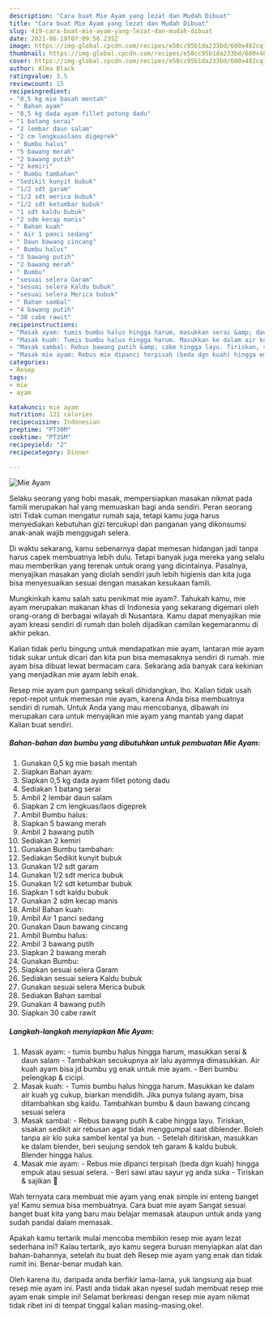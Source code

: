 ```yaml
---
description: "Cara buat Mie Ayam yang lezat dan Mudah Dibuat"
title: "Cara buat Mie Ayam yang lezat dan Mudah Dibuat"
slug: 419-cara-buat-mie-ayam-yang-lezat-dan-mudah-dibuat
date: 2021-06-19T07:09:50.235Z
image: https://img-global.cpcdn.com/recipes/e58cc95b1da233bd/680x482cq70/mie-ayam-foto-resep-utama.jpg
thumbnail: https://img-global.cpcdn.com/recipes/e58cc95b1da233bd/680x482cq70/mie-ayam-foto-resep-utama.jpg
cover: https://img-global.cpcdn.com/recipes/e58cc95b1da233bd/680x482cq70/mie-ayam-foto-resep-utama.jpg
author: Alma Black
ratingvalue: 3.5
reviewcount: 15
recipeingredient:
- "0,5 kg mie basah mentah"
- " Bahan ayam"
- "0,5 kg dada ayam fillet potong dadu"
- "1 batang serai"
- "2 lembar daun salam"
- "2 cm lengkuaslaos digeprek"
- " Bumbu halus"
- "5 bawang merah"
- "2 bawang putih"
- "2 kemiri"
- " Bumbu tambahan"
- "Sedikit kunyit bubuk"
- "1/2 sdt garam"
- "1/2 sdt merica bubuk"
- "1/2 sdt ketumbar bubuk"
- "1 sdt kaldu bubuk"
- "2 sdm kecap manis"
- " Bahan kuah"
- " Air 1 panci sedang"
- " Daun bawang cincang"
- " Bumbu halus"
- "3 bawang putih"
- "2 bawang merah"
- " Bumbu"
- "sesuai selera Garam"
- "sesuai selera Kaldu bubuk"
- "sesuai selera Merica bubuk"
- " Bahan sambal"
- "4 bawang putih"
- "30 cabe rawit"
recipeinstructions:
- "Masak ayam: tumis bumbu halus hingga harum, masukkan serai &amp; daun salam Tambahkan secukupnya air lalu ayamnya dimasukkan. Air kuah ayam bisa jd bumbu yg enak untuk mie ayam.  Beri bumbu pelengkap &amp; cicipi."
- "Masak kuah: Tumis bumbu halus hingga harum. Masukkan ke dalam air kuah yg cukup, biarkan mendidih. Jika punya tulang ayam, bisa ditambahkan sbg kaldu. Tambahkan bumbu &amp; daun bawang cincang sesuai selera"
- "Masak sambal: Rebus bawang putih &amp; cabe hingga layu. Tiriskan, sisakan sedikit air rebusan agar tidak menggumpal saat diblender. Boleh tanpa air klo suka sambel kental ya bun.  Setelah ditiriskan, masukkan ke dalam blender, beri seujung sendok teh garam &amp; kaldu bubuk. Blender hingga halus"
- "Masak mie ayam: Rebus mie dipanci terpisah (beda dgn kuah) hingga empuk atau sesuai selera. Beri sawi atau sayur yg anda suka Tiriskan &amp; sajikan 🥰"
categories:
- Resep
tags:
- mie
- ayam

katakunci: mie ayam 
nutrition: 121 calories
recipecuisine: Indonesian
preptime: "PT30M"
cooktime: "PT35M"
recipeyield: "2"
recipecategory: Dinner

---
```



![Mie Ayam](https://img-global.cpcdn.com/recipes/e58cc95b1da233bd/680x482cq70/mie-ayam-foto-resep-utama.jpg)

Selaku seorang yang hobi masak, mempersiapkan masakan nikmat pada famili merupakan hal yang memuaskan bagi anda sendiri. Peran seorang istri Tidak cuman mengatur rumah saja, tetapi kamu juga harus menyediakan kebutuhan gizi tercukupi dan panganan yang dikonsumsi anak-anak wajib menggugah selera.

Di waktu  sekarang, kamu sebenarnya dapat memesan hidangan jadi tanpa harus capek membuatnya lebih dulu. Tetapi banyak juga mereka yang selalu mau memberikan yang terenak untuk orang yang dicintainya. Pasalnya, menyajikan masakan yang diolah sendiri jauh lebih higienis dan kita juga bisa menyesuaikan sesuai dengan masakan kesukaan famili. 



Mungkinkah kamu salah satu penikmat mie ayam?. Tahukah kamu, mie ayam merupakan makanan khas di Indonesia yang sekarang digemari oleh orang-orang di berbagai wilayah di Nusantara. Kamu dapat menyajikan mie ayam kreasi sendiri di rumah dan boleh dijadikan camilan kegemaranmu di akhir pekan.

Kalian tidak perlu bingung untuk mendapatkan mie ayam, lantaran mie ayam tidak sukar untuk dicari dan kita pun bisa memasaknya sendiri di rumah. mie ayam bisa dibuat lewat bermacam cara. Sekarang ada banyak cara kekinian yang menjadikan mie ayam lebih enak.

Resep mie ayam pun gampang sekali dihidangkan, lho. Kalian tidak usah repot-repot untuk memesan mie ayam, karena Anda bisa membuatnya sendiri di rumah. Untuk Anda yang mau mencobanya, dibawah ini merupakan cara untuk menyajikan mie ayam yang mantab yang dapat Kalian buat sendiri.

<!--inarticleads1-->

##### Bahan-bahan dan bumbu yang dibutuhkan untuk pembuatan Mie Ayam:

1. Gunakan 0,5 kg mie basah mentah
1. Siapkan  Bahan ayam:
1. Siapkan 0,5 kg dada ayam fillet potong dadu
1. Sediakan 1 batang serai
1. Ambil 2 lembar daun salam
1. Siapkan 2 cm lengkuas/laos digeprek
1. Ambil  Bumbu halus:
1. Siapkan 5 bawang merah
1. Ambil 2 bawang putih
1. Sediakan 2 kemiri
1. Gunakan  Bumbu tambahan:
1. Sediakan Sedikit kunyit bubuk
1. Gunakan 1/2 sdt garam
1. Gunakan 1/2 sdt merica bubuk
1. Gunakan 1/2 sdt ketumbar bubuk
1. Siapkan 1 sdt kaldu bubuk
1. Gunakan 2 sdm kecap manis
1. Ambil  Bahan kuah:
1. Ambil  Air 1 panci sedang
1. Gunakan  Daun bawang cincang
1. Ambil  Bumbu halus:
1. Ambil 3 bawang putih
1. Siapkan 2 bawang merah
1. Gunakan  Bumbu:
1. Siapkan sesuai selera Garam
1. Sediakan sesuai selera Kaldu bubuk
1. Gunakan sesuai selera Merica bubuk
1. Sediakan  Bahan sambal
1. Gunakan 4 bawang putih
1. Siapkan 30 cabe rawit




<!--inarticleads2-->

##### Langkah-langkah menyiapkan Mie Ayam:

1. Masak ayam: - tumis bumbu halus hingga harum, masukkan serai &amp; daun salam - Tambahkan secukupnya air lalu ayamnya dimasukkan. Air kuah ayam bisa jd bumbu yg enak untuk mie ayam.  - Beri bumbu pelengkap &amp; cicipi.
1. Masak kuah: - Tumis bumbu halus hingga harum. Masukkan ke dalam air kuah yg cukup, biarkan mendidih. Jika punya tulang ayam, bisa ditambahkan sbg kaldu. Tambahkan bumbu &amp; daun bawang cincang sesuai selera
1. Masak sambal: - Rebus bawang putih &amp; cabe hingga layu. Tiriskan, sisakan sedikit air rebusan agar tidak menggumpal saat diblender. Boleh tanpa air klo suka sambel kental ya bun.  - Setelah ditiriskan, masukkan ke dalam blender, beri seujung sendok teh garam &amp; kaldu bubuk. Blender hingga halus
1. Masak mie ayam: - Rebus mie dipanci terpisah (beda dgn kuah) hingga empuk atau sesuai selera. - Beri sawi atau sayur yg anda suka - Tiriskan &amp; sajikan 🥰




Wah ternyata cara membuat mie ayam yang enak simple ini enteng banget ya! Kamu semua bisa membuatnya. Cara buat mie ayam Sangat sesuai banget buat kita yang baru mau belajar memasak ataupun untuk anda yang sudah pandai dalam memasak.

Apakah kamu tertarik mulai mencoba membikin resep mie ayam lezat sederhana ini? Kalau tertarik, ayo kamu segera buruan menyiapkan alat dan bahan-bahannya, setelah itu buat deh Resep mie ayam yang enak dan tidak rumit ini. Benar-benar mudah kan. 

Oleh karena itu, daripada anda berfikir lama-lama, yuk langsung aja buat resep mie ayam ini. Pasti anda tiidak akan nyesel sudah membuat resep mie ayam enak simple ini! Selamat berkreasi dengan resep mie ayam nikmat tidak ribet ini di tempat tinggal kalian masing-masing,oke!.

